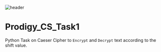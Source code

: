 ![header](https://capsule-render.vercel.app/api?type=slice&height=300&color=gradient&text=CaeserCipher.py&fontAlign=64&rotate=19&fontAlignY=45&textBg=false&animation=twinkling)
# Prodigy_CS_Task1
Python Task on Caeser Cipher to `Encrypt` and `Decrypt` text according to the shift value.
